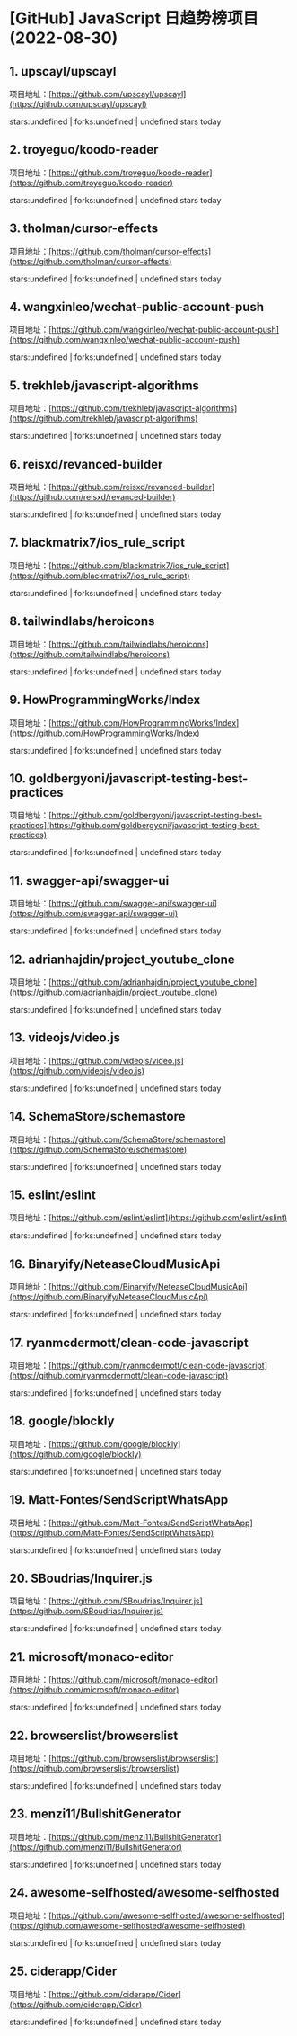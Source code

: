 # [GitHub] JavaScript 日趋势榜项目(2022-08-30)

## 1. upscayl/upscayl 

项目地址：[https://github.com/upscayl/upscayl](https://github.com/upscayl/upscayl)

stars:undefined | forks:undefined | undefined stars today 



## 2. troyeguo/koodo-reader 

项目地址：[https://github.com/troyeguo/koodo-reader](https://github.com/troyeguo/koodo-reader)

stars:undefined | forks:undefined | undefined stars today 



## 3. tholman/cursor-effects 

项目地址：[https://github.com/tholman/cursor-effects](https://github.com/tholman/cursor-effects)

stars:undefined | forks:undefined | undefined stars today 



## 4. wangxinleo/wechat-public-account-push 

项目地址：[https://github.com/wangxinleo/wechat-public-account-push](https://github.com/wangxinleo/wechat-public-account-push)

stars:undefined | forks:undefined | undefined stars today 



## 5. trekhleb/javascript-algorithms 

项目地址：[https://github.com/trekhleb/javascript-algorithms](https://github.com/trekhleb/javascript-algorithms)

stars:undefined | forks:undefined | undefined stars today 



## 6. reisxd/revanced-builder 

项目地址：[https://github.com/reisxd/revanced-builder](https://github.com/reisxd/revanced-builder)

stars:undefined | forks:undefined | undefined stars today 



## 7. blackmatrix7/ios_rule_script 

项目地址：[https://github.com/blackmatrix7/ios_rule_script](https://github.com/blackmatrix7/ios_rule_script)

stars:undefined | forks:undefined | undefined stars today 



## 8. tailwindlabs/heroicons 

项目地址：[https://github.com/tailwindlabs/heroicons](https://github.com/tailwindlabs/heroicons)

stars:undefined | forks:undefined | undefined stars today 



## 9. HowProgrammingWorks/Index 

项目地址：[https://github.com/HowProgrammingWorks/Index](https://github.com/HowProgrammingWorks/Index)

stars:undefined | forks:undefined | undefined stars today 



## 10. goldbergyoni/javascript-testing-best-practices 

项目地址：[https://github.com/goldbergyoni/javascript-testing-best-practices](https://github.com/goldbergyoni/javascript-testing-best-practices)

stars:undefined | forks:undefined | undefined stars today 



## 11. swagger-api/swagger-ui 

项目地址：[https://github.com/swagger-api/swagger-ui](https://github.com/swagger-api/swagger-ui)

stars:undefined | forks:undefined | undefined stars today 



## 12. adrianhajdin/project_youtube_clone 

项目地址：[https://github.com/adrianhajdin/project_youtube_clone](https://github.com/adrianhajdin/project_youtube_clone)

stars:undefined | forks:undefined | undefined stars today 



## 13. videojs/video.js 

项目地址：[https://github.com/videojs/video.js](https://github.com/videojs/video.js)

stars:undefined | forks:undefined | undefined stars today 



## 14. SchemaStore/schemastore 

项目地址：[https://github.com/SchemaStore/schemastore](https://github.com/SchemaStore/schemastore)

stars:undefined | forks:undefined | undefined stars today 



## 15. eslint/eslint 

项目地址：[https://github.com/eslint/eslint](https://github.com/eslint/eslint)

stars:undefined | forks:undefined | undefined stars today 



## 16. Binaryify/NeteaseCloudMusicApi 

项目地址：[https://github.com/Binaryify/NeteaseCloudMusicApi](https://github.com/Binaryify/NeteaseCloudMusicApi)

stars:undefined | forks:undefined | undefined stars today 



## 17. ryanmcdermott/clean-code-javascript 

项目地址：[https://github.com/ryanmcdermott/clean-code-javascript](https://github.com/ryanmcdermott/clean-code-javascript)

stars:undefined | forks:undefined | undefined stars today 



## 18. google/blockly 

项目地址：[https://github.com/google/blockly](https://github.com/google/blockly)

stars:undefined | forks:undefined | undefined stars today 



## 19. Matt-Fontes/SendScriptWhatsApp 

项目地址：[https://github.com/Matt-Fontes/SendScriptWhatsApp](https://github.com/Matt-Fontes/SendScriptWhatsApp)

stars:undefined | forks:undefined | undefined stars today 



## 20. SBoudrias/Inquirer.js 

项目地址：[https://github.com/SBoudrias/Inquirer.js](https://github.com/SBoudrias/Inquirer.js)

stars:undefined | forks:undefined | undefined stars today 



## 21. microsoft/monaco-editor 

项目地址：[https://github.com/microsoft/monaco-editor](https://github.com/microsoft/monaco-editor)

stars:undefined | forks:undefined | undefined stars today 



## 22. browserslist/browserslist 

项目地址：[https://github.com/browserslist/browserslist](https://github.com/browserslist/browserslist)

stars:undefined | forks:undefined | undefined stars today 



## 23. menzi11/BullshitGenerator 

项目地址：[https://github.com/menzi11/BullshitGenerator](https://github.com/menzi11/BullshitGenerator)

stars:undefined | forks:undefined | undefined stars today 



## 24. awesome-selfhosted/awesome-selfhosted 

项目地址：[https://github.com/awesome-selfhosted/awesome-selfhosted](https://github.com/awesome-selfhosted/awesome-selfhosted)

stars:undefined | forks:undefined | undefined stars today 



## 25. ciderapp/Cider 

项目地址：[https://github.com/ciderapp/Cider](https://github.com/ciderapp/Cider)

stars:undefined | forks:undefined | undefined stars today 



